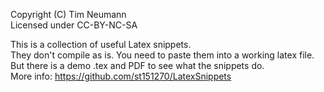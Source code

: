 Copyright (C) Tim Neumann<br>
Licensed under CC-BY-NC-SA<br>

This is a collection of useful Latex snippets.<br>
They don't compile as is. You need to paste them into a working latex file.<br>
But there is a demo .tex and PDF to see what the snippets do. <br>
More info: https://github.com/st151270/LatexSnippets
